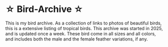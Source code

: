 # ☆ Bird-Archive ☆

This is my bird archive. As a collection of links to photos of beautiful birds,<br> this is a extensive listing of tropical birds. This archive was started in 2025, <br>and is updated once a week. These bird come in all sizes and all colors,<br> and includes both the male and the female feather variations, if any.
